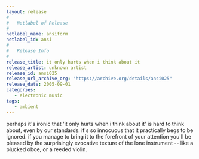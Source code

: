 ```yaml
---
layout: release
#
#   Netlabel of Release
#
netlabel_name: ansiform
netlabel_id: ansi
#
#   Release Info
#
release_title: it only hurts when i think about it
release_artist: unknown artist
release_id: ansi025
release_url_archive_org: "https://archive.org/details/ansi025"
release_date: 2005-09-01
categories:
   - electronic music
tags:
   - ambient
---
```

perhaps it's ironic that 'it only hurts when i think about it'  is hard to think about, even by our standards. it's so innocuous that it practically begs to be ignored. if you manage to bring it to the forefront of your attention you'll be pleased by the surprisingly evocative texture of the lone instrument -- like a plucked oboe, or a reeded violin.






